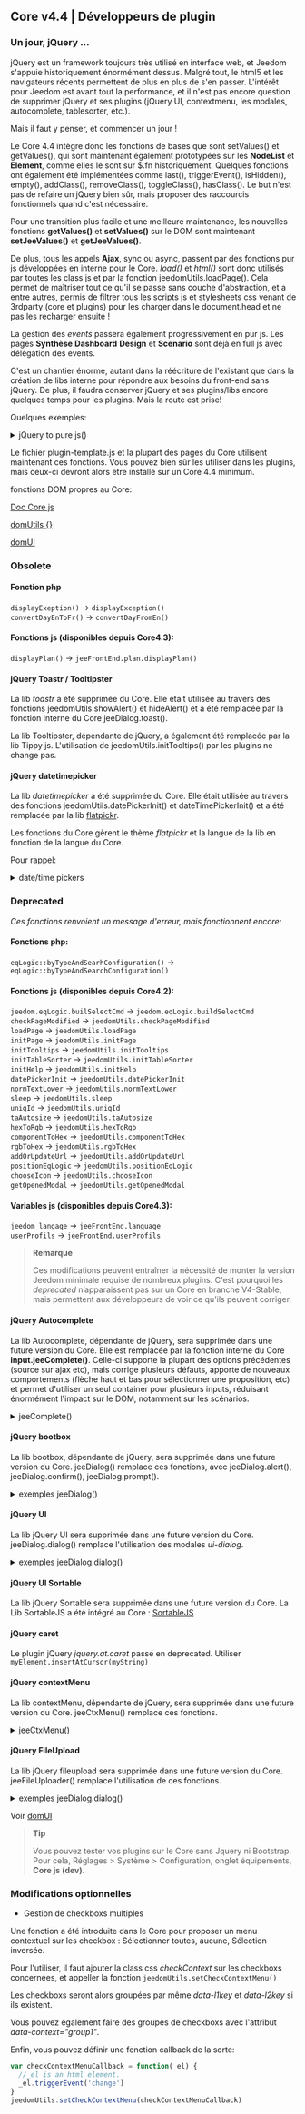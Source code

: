## Core v4.4 | Développeurs de plugin

### Un jour, jQuery ...

jQuery est un framework toujours très utilisé en interface web, et Jeedom s'appuie historiquement énormément dessus. Malgré tout, le html5 et les navigateurs récents permettent de plus en plus de s'en passer. L'intérêt pour Jeedom est avant tout la performance, et il n'est pas encore question de supprimer jQuery et ses plugins (jQuery UI, contextmenu, les modales, autocomplete, tablesorter, etc.).

Mais il faut y penser, et commencer un jour !

Le Core 4.4 intègre donc les fonctions de bases que sont setValues() et getValues(), qui sont maintenant également prototypées sur les **NodeList** et **Element**, comme elles le sont sur $.fn historiquement. Quelques fonctions ont également été implémentées comme last(), triggerEvent(), isHidden(), empty(), addClass(),  removeClass(), toggleClass(), hasClass(). Le but n'est pas de refaire un jQuery bien sûr, mais proposer des raccourcis fonctionnels quand c'est nécessaire.

Pour une transition plus facile et une meilleure maintenance, les nouvelles fonctions **getValues()** et **setValues()** sur le DOM sont maintenant **setJeeValues()** et **getJeeValues()**.

De plus, tous les appels **Ajax**, sync ou async, passent par des fonctions pur js développées en interne pour le Core. *load()* et *html()* sont donc utilisés par toutes les class js et par la fonction jeedomUtils.loadPage(). Cela permet de maîtriser tout ce qu'il se passe sans couche d'abstraction, et a entre autres, permis de filtrer tous les scripts js et stylesheets css venant de 3rdparty (core et plugins) pour les charger dans le document.head et ne pas les recharger ensuite !

La gestion des *events* passera également progressivement en pur js. Les pages **Synthèse** **Dashboard** **Design** et **Scenario** sont déjà en full js avec délégation des events.

C'est un chantier énorme, autant dans la réécriture de l'existant que dans la création de libs interne pour répondre aux besoins du front-end sans jQuery. De plus, il faudra conserver jQuery et ses plugins/libs encore quelques temps pour les plugins. Mais la route est prise!

Quelques exemples:

<details>

  <summary markdown="span">jQuery to pure js()</summary>

  ~~~ js
  {% raw %}
  //jQuery:
  $('#table_objectSummary tbody').append(tr)
  $('#table_objectSummary tbody tr').last().setValues(_summary, '.objectSummaryAttr')

  //Pure js:
  document.querySelector('#table_objectSummary tbody').insertAdjacentHTML('beforeend', tr)
  document.querySelectorAll('#table_objectSummary tbody tr').last().setJeeValues(_summary, '.objectSummaryAttr')

  //jQuery:
  var eqId = $('.eqLogicAttr[data-l1key=id]').value()
  var config = $('#config').getValues('.configKey')[0]
  var expression = $(this).closest('.actionOnMessage').getValues('.expressionAttr')

  //Pure js:
  var eqId = document.querySelector('.eqLogicAttr[data-l1key="id"]').jeeValue()
  var config = document.getElementById('config').getJeeValues('.configKey')[0]
  var expression = this.closest('.actionOnMessage').getJeeValues('.expressionAttr')

  //jQuery:
  addMyTr: function(_data) {
    var tr = '<tr>'
    tr += '<td>'
    tr += '</td>'
    tr += '</tr>'
    let newRow = $(tr)
    newRow.setValues(data, '.mytrDataAttr')
    $('#table_stuff tbody').append(newRow)
    //return newRow
  }

  //Pure js:
  addMyTr: function(_data) {
    var tr = '<tr>'
    tr += '<td>'
    tr += '</td>'
    tr += '</tr>'
    let newRow = document.createElement('tr')
    newRow.innerHTML = tr
    newRow.setJeeValues(_data, '.mytrDataAttr')
    document.getElementById('table_stuff').querySelector('tbody').appendChild(newRow)
    //return newRow
  }

  //jQuery:
  $(function(){
    console.log('Dom ready!')
  })

  //Core js:
  domUtils(function(){
    console.log('Dom ready!')
  })

  {% endraw %}
  ~~~

</details>

Le fichier plugin-template.js et la plupart des pages du Core utilisent maintenant ces fonctions. Vous pouvez bien sûr les utiliser dans les plugins, mais ceux-ci devront alors être installé sur un Core 4.4 minimum.

fonctions DOM propres au Core:

[Doc Core js](/fr_FR/dev/corejs/index)

[domUtils {}](https://github.com/jeedom/core/blob/alpha/core/dom/dom.utils.js)

[domUI](https://github.com/jeedom/core/blob/alpha/core/dom/dom.ui.js)



### Obsolete

#### Fonction php

`displayExeption()` -> `displayException()`  
`convertDayEnToFr()` -> `convertDayFromEn()`

#### Fonctions js (disponibles depuis Core4.3):

`displayPlan()` -> `jeeFrontEnd.plan.displayPlan()`

#### jQuery Toastr / Tooltipster

La lib *toastr* a été supprimée du Core. Elle était utilisée au travers des fonctions jeedomUtils.showAlert() et hideAlert() et a été remplacée par la fonction interne du Core jeeDialog.toast().

La lib Tooltipster, dépendante de jQuery, a également été remplacée par la lib Tippy js. L'utilisation de jeedomUtils.initTooltips() par les plugins ne change pas.

#### jQuery datetimepicker

La lib *datetimepicker* a été supprimée du Core. Elle était utilisée au travers des fonctions jeedomUtils.datePickerInit() et dateTimePickerInit() et a été remplacée par la lib [flatpickr](https://flatpickr.js.org/).

Les fonctions du Core gèrent le thème *flatpickr* et la langue de la lib en fonction de la langue du Core.

Pour rappel:

<details>

  <summary markdown="span">date/time pickers</summary>

  ~~~ html
  {% raw %}
  <input id="myDate" class="in_datepicker"/>
  <input id="myTime" class="in_timepicker"/>
  <input id="myCustomDatetime"/>
  {% endraw %}
  ~~~

  ~~~ js
  {% raw %}
  jeedomUtils.datePickerInit() //Init all input.in_datepicker
  jeedomUtils.dateTimePickerInit() //Init all input.in_timepicker

  jeedomUtils.datePickerInit('Y-m-d H:i:00', '#myCustomDatetime') //Will init myCustomDatetime input with custom format
  {% endraw %}
  ~~~

</details>



### Deprecated

*Ces fonctions renvoient un message d'erreur, mais fonctionnent encore:*

#### Fonctions php:

`eqLogic::byTypeAndSearhConfiguration()` -> `eqLogic::byTypeAndSearchConfiguration()`  

#### Fonctions js (disponibles depuis Core4.2):

`jeedom.eqLogic.builSelectCmd` -> `jeedom.eqLogic.buildSelectCmd`  
`checkPageModified` -> `jeedomUtils.checkPageModified`  
`loadPage` -> `jeedomUtils.loadPage`  
`initPage` -> `jeedomUtils.initPage`  
`initTooltips` -> `jeedomUtils.initTooltips`  
`initTableSorter` -> `jeedomUtils.initTableSorter`  
`initHelp` -> `jeedomUtils.initHelp`  
`datePickerInit` -> `jeedomUtils.datePickerInit`  
`normTextLower` -> `jeedomUtils.normTextLower`  
`sleep` -> `jeedomUtils.sleep`  
`uniqId` -> `jeedomUtils.uniqId`  
`taAutosize` -> `jeedomUtils.taAutosize`  
`hexToRgb` -> `jeedomUtils.hexToRgb`  
`componentToHex` -> `jeedomUtils.componentToHex`  
`rgbToHex` -> `jeedomUtils.rgbToHex`  
`addOrUpdateUrl` -> `jeedomUtils.addOrUpdateUrl`  
`positionEqLogic` -> `jeedomUtils.positionEqLogic`  
`chooseIcon` -> `jeedomUtils.chooseIcon`  
`getOpenedModal` -> `jeedomUtils.getOpenedModal`  

#### Variables js (disponibles depuis Core4.3):

`jeedom_langage` -> `jeeFrontEnd.language`  
`userProfils` -> `jeeFrontEnd.userProfils`

> **Remarque**
>
> Ces modifications peuvent entraîner la nécessité de monter la version Jeedom minimale requise de nombreux plugins. C'est pourquoi les *deprecated* n’apparaissent pas sur un Core en branche V4-Stable, mais permettent aux développeurs de voir ce qu'ils peuvent corriger.

#### jQuery Autocomplete

La lib Autocomplete, dépendante de jQuery, sera supprimée dans une future version du Core. Elle est remplacée par la fonction interne du Core **input.jeeComplete()**. Celle-ci supporte la plupart des options précédentes (source sur ajax etc), mais corrige plusieurs défauts, apporte de nouveaux comportements (flèche haut et bas pour sélectionner une proposition, etc) et permet d'utiliser un seul container pour plusieurs inputs, réduisant énormément l'impact sur le DOM, notamment sur les scénarios.

<details>

  <summary markdown="span">jeeComplete()</summary>

  ~~~ js
  {% raw %}
  //jQuery:
  $('input.auto').autocomplete({
    minLength: 1,
    source: dataArray
  })

  //Core js:
  document.querySelector('input.auto').jeeComplete({
    minLength: 1,
    source: dataArray
  })
  {% endraw %}
  ~~~

</details>

#### jQuery bootbox

La lib bootbox, dépendante de jQuery, sera supprimée dans une future version du Core. jeeDialog() remplace ces fonctions, avec jeeDialog.alert(), jeeDialog.confirm(), jeeDialog.prompt().

<details>

  <summary markdown="span">exemples jeeDialog()</summary>

  ~~~ js
  {% raw %}
  if (condition) {
    jeeDialog.alert('This is wrong dude!')
    return
  }

  jeeDialog.prompt('Enter new name:', function(result) {
    if (result !== null) {
      //Do stuff
    }
  })

  jeeDialog.confirm('Do you really want to delete this?', function(result) {
    if (result) {
      //Do stuff
    } else {
      //Do other stuff
    }
  })

  {% endraw %}
  ~~~

</details>

#### jQuery UI

La lib jQuery UI sera supprimée dans une future version du Core. jeeDialog.dialog() remplace l'utilisation des modales *ui-dialog*.

<details>

  <summary markdown="span">exemples jeeDialog.dialog()</summary>

  ~~~ js
  {% raw %}
  //jQuery UI:
  $('#md_modal').dialog({
    title: "{{Administration système}}"
  }).load('index.php?v=d&modal=system.action').dialog('open')

  //Core jeeDialog:
  jeeDialog.dialog({
    title: '{{Administration système}}',
    contentUrl: 'index.php?v=d&modal=system.action'
  })

  {% endraw %}
  ~~~

</details>

#### jQuery UI Sortable

La lib jQuery Sortable sera supprimée dans une future version du Core.
La Lib SortableJS a été intégré au Core : [SortableJS](http://sortablejs.github.io/Sortable/)

#### jQuery caret

Le plugin jQuery *jquery.at.caret* passe en deprecated. Utiliser `myElement.insertAtCursor(myString)`

#### jQuery contextMenu

La lib contextMenu, dépendante de jQuery, sera supprimée dans une future version du Core. jeeCtxMenu() remplace ces fonctions.

<details>

  <summary markdown="span">jeeCtxMenu()</summary>

  ~~~ js
  {% raw %}
  var myCtxMenu = new jeeCtxMenu({
    selector: '.nav.nav-tabs li', //Required!
    appendTo: 'div#div_pageContainer',
    className: '', //Added to menu container
    items: {
      uniqueNameID: {
        name: '{{Mon item}}',
        isHtmlName: false,
        icon: 'fas fa-cogs',
        className: '', //Added to item container
        callback: function(key, opt) { //Item callback
        }
      },
      sep1: '-----',
    },
    callback: function(key, opt) { //Default callback if not set on item
    }
    //isDisable: false,
    /*
    events: {
      show: function(opt) {
      },
      hide: function(opt) {
      }
    },
    */
    /*
    build: function(trigger) {
      var contextmenuitems = {}
      return {
        callback: function(key, options, event) {
          //Set items...
        }
      },
      items: contextmenuitems
    },
    position: function(opt, x, y) {
    },
    */
  })

  {% endraw %}
  ~~~

</details>

#### jQuery FileUpload

La lib jQuery fileupload sera supprimée dans une future version du Core. jeeFileUploader() remplace l'utilisation de ces fonctions.

<details>

  <summary markdown="span">exemples jeeDialog.dialog()</summary>

  ~~~ js
  {% raw %}
  //jQuery UI:
  $('#bt_uploadImage').fileupload({
    url: 'core/ajax/plan.ajax.php?action=uploadImage&id=' + id
    dataType: 'json',
    done: function(event, data) {
      //Do stuff
    }
  })

  //Core jeeFileUploader:
  new jeeFileUploader({
    fileInput: document.getElementById('bt_uploadImg'),
    url: 'core/ajax/plan.ajax.php?action=uploadImage&id=' + id
    /*
    add: function(event, data) {
      let currentPath = document.getElementById('bt_uploadImg').getAttribute('data-path')
      data.url = 'core/ajax/jeedom.ajax.php?action=uploadImageIcon&filepath=' + currentPath
      data.submit()
    },
    */
    done: function(event, data) {
      //Do stuff
    }
  })

  {% endraw %}
  ~~~

</details>

Voir [domUI](https://github.com/jeedom/core/blob/alpha/core/dom/dom.ui.js)

> **Tip**
>
> Vous pouvez tester vos plugins sur le Core sans Jquery ni Bootstrap. Pour cela, Réglages > Système > Configuration, onglet équipements, **Core js (dev)**.

### Modifications optionnelles

- Gestion de checkboxs multiples

Une fonction a été introduite dans le Core pour proposer un menu contextuel sur les checkbox : Sélectionner toutes, aucune, Sélection inversée.

Pour l'utiliser, il faut ajouter la class css *checkContext* sur les checkboxs concernées, et appeller la fonction ``jeedomUtils.setCheckContextMenu()``

Les checkboxs seront alors groupées par même *data-l1key* et *data-l2key* si ils existent.

Vous pouvez également faire des groupes de checkboxs avec l'attribut *data-context="group1"*.

Enfin, vous pouvez définir une fonction callback de la sorte:

````js
var checkContextMenuCallback = function(_el) {
  //_el is an html element.
  _el.triggerEvent('change')
}
jeedomUtils.setCheckContextMenu(checkContextMenuCallback)
````

